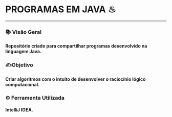 # **PROGRAMAS EM JAVA ♨**

__________

### **📚 Visão Geral**

#### Repositório criado para compartilhar programas desenvolvido na linguagem Java. 

### ✍**Objetivo** 

#### Criar algoritmos com o intuito de desenvolver o raciocínio lógico  computacional.

### **⚙ Ferramenta Utilizada** 

#### IntelliJ IDEA.

